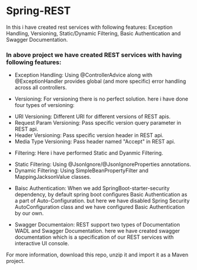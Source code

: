 # Spring-REST
In this i have created rest services with following features: Exception Handling, Versioning, Static/Dynamic Filtering, Basic Authentication and Swagger Documentation. 

### In above project we have created REST services with having following features:
* Exception Handling: Using @ControllerAdvice along with @ExceptionHandler provides global (and more specific) error handling across all controllers.

* Versioning: For versioning there is no perfect solution. here i have done four types of versioning:
 - URI Versioning: Different URI for different versions of REST apis.
 - Request Param Versioning: Pass specific version query parameter in REST api.
 - Header Versioning: Pass specific version header in REST api.
 - Media Type Versioning: Pass header named "Accept" in REST api.

* Filtering: Here i have performed Static and Dyanmic Filtering.
 - Static Filtering: Using @JsonIgnore/@JsonIgnoreProperties annotations.
 - Dynamic Filtering: Using SimpleBeanPropertyFilter and MappingJacksonValue classes.
 
* Baisc Authentication: When we add SpringBoot-starter-security dependency, by default spring boot configures Basic Authentication as a part of Auto-Configuration. but here we have disabled Spring Security AutoConfiguration class and we have configured Basic Authentication by our own.

* Swagger Documentaion: REST support two types of Documentation WADL and Swagger Documentation. here we have created swagger documentation which is a specification of our REST services with interactive UI console.

For more information, download this repo, unzip it and import it as a Maven project.
